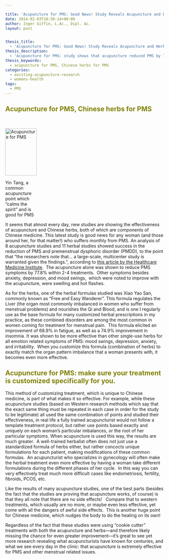 ```yaml
---

title: 'Acupuncture for PMS: Good News! Study Reveals Acupuncture and Herbs both Extremely Effective'
date: 2014-02-03T10:58:14+00:00
author: Inger Giffin, L.Ac., Dipl. Ac.
layout: post


thesis_title:
  - 'Acupuncture for PMS: Good News! Study Reveals Acupuncture and Herbs both Extremely Effective'
thesis_description:
  - 'Acupuncture for PMS: study shows that acupuncture reduced PMS by 77.8%. Herbs helped fatigue and insomnia by 68-79%. '
thesis_keywords:
  - acupuncture for PMS, Chinese herbs for PMS
categories:
  - exciting-acupuncture-research
  - womens-health
tags:
  - PMS
---
```

## <span style="color: #808000;">Acupuncture for PMS, Chinese herbs for PMS</span>

&nbsp;

<div id="attachment_1848" style="width: 110px" class="wp-caption alignleft">
  <a href="http://www.wisdomwaysacupuncture.com/wp-content/uploads/2014/02/Acupuncture-Point-Yin-tang-for-PMS.jpg"><img class="size-thumbnail wp-image-1848 " title="Acupuncture for PMS: Point Yin Tang" src="http://www.wisdomwaysacupuncture.com/wp-content/uploads/2014/02/Acupuncture-Point-Yin-tang-for-PMS-100x150.jpg" alt="Acupuncture for PMS" width="100" height="150" srcset="http://www.wisdomwaysacupuncture.com/wp-content/uploads/2014/02/Acupuncture-Point-Yin-tang-for-PMS-100x150.jpg 100w, http://www.wisdomwaysacupuncture.com/wp-content/uploads/2014/02/Acupuncture-Point-Yin-tang-for-PMS-200x300.jpg 200w, http://www.wisdomwaysacupuncture.com/wp-content/uploads/2014/02/Acupuncture-Point-Yin-tang-for-PMS.jpg 375w" sizes="(max-width: 100px) 100vw, 100px" /></a>
  
  <p class="wp-caption-text">
    Yin Tang, a common acupuncture point which &#8220;calms the spirit&#8221; and is good for PMS
  </p>
</div>

It seems that almost every day, new studies are showing the effectiveness of acupuncture and Chinese herbs, both of which are components of Chinese medicine. This latest study is good news for any woman (and those around her, for that matter!) who suffers monthly from PMS. An analysis of 8 acupuncture studies and 11 herbal studies showed success in the reduction of PMS and premenstrual dysphoric disorder (PMDD), to the point that &#8220;the researchers note that&#8230; a large-scale, multicenter study is warranted given the findings.&#8221;, according to <a title="Acupuncture treats PMS" href="http://www.healthcmi.com/Acupuncture-Continuing-Education-News/1237-acupunctureherbspmscv4cv6gb34" target="_blank" rel="noopener">this article by the Healthcare Medicine Institute</a>.  The acupuncture alone was shown to reduce PMS symptoms by 77.8% within 2-4 treatments.  Other symptoms besides anxiety, depression, and mood swings,  which were noted to improve with the acupuncture, were swelling and hot flashes.

As for the herbs, one of the herbal formulas studied was Xiao Yao San, commonly known as &#8220;Free and Easy Wanderer&#8221;. This formula regulates the Liver (the organ most commonly imbalanced in women who suffer from menstrual problems) and nourishes the Qi and Blood, and is one I regularly use as the base formula for many customized herbal prescriptions in my practice, as these combined disorders are among the most common in women coming for treatment for menstrual pain.  This formula elicited an improvement of 68.9% in fatigue, as well as a 74.9% improvement in insomnia. It was shown to be more effective than other single-use herbs for all emotion related symptoms of PMS: mood swings, depression, anxiety, and irritability.  When you customize this formula (combination of herbs) to exactly match the organ pattern imbalance that a woman presents with, it becomes even more effective.

## <span style="color: #808000;">Acupuncture for PMS: make sure your treatment is customized specifically for you.</span>

This method of customizing treatment, which is unique to Chinese medicine, is part of what makes it so effective. For example, while these acupuncture studies (based on Western research methods which say that the exact same thing must be repeated in each case in order for the study to be legitimate) all used the same combination of points and studied their effectiveness, in real life a fully trained acupuncturist would not follow a template treatment protocol, but rather use points based exactly and uniquely on each woman&#8217;s particular imbalances, or the root of her particular symptoms. When acupuncture is used this way, the results are much greater.  A well-trained herbalist often does not just use a standardized formula of herbs either, but rather concocts unique formulations for each patient, making modifications of these common formulas.  An acupuncturist who specializes in gynecology will often make the herbal treatment even more effective by having a woman take different formulations during the different phases of her cycle.  In this way you can very effectively treat much more difficult cases like endometriosis, fertility, fibroids, PCOS, etc.

Like the results of many acupuncture studies, one of the best parts (besides the fact that the studies are proving that acupuncture works, of course) is that they all note that there are no side effects!   Compare that to western treatments, which usually are no more, or maybe even less effective, yet come with all the dangers of awful side effects.  This is another huge point for Chinese medicine, which nudges the body to do the healing on its own!

Regardless of the fact that these studies were using &#8220;cookie cutter&#8221; treatments with both the acupuncture and herbs&#8212;and therefore likely missing the chance for even greater improvement&#8212;it&#8217;s great to see yet more research revealing what acupuncturists have known for centuries, and what we see every day in the clinic: that acupuncture is extremely effective for PMS and other menstrual related issues.

&nbsp;